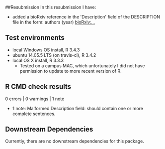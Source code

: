 ##Resubmission
In this resubmission I have:

 * added a bioRxiv reference in the 'Description' field of the DESCRIPTION file in the form:
 authors (year) <bioRxiv:...>

## Test environments
* local Windows OS install, R 3.4.3
* ubuntu 14.05.5 LTS (on travis-ci), R 3.4.2
* local OS X install, R 3.3.3 
  - Tested on a campus MAC, which unfortunately I did not have permission to update to more recent version of R.

## R CMD check results
0 errors | 0 warnings | 1 note

 * 1 note: 
 Malformed Description field: should contain one or more complete sentences.


## Downstream Dependencies
Currently, there are no downstream dependencies for this package.
